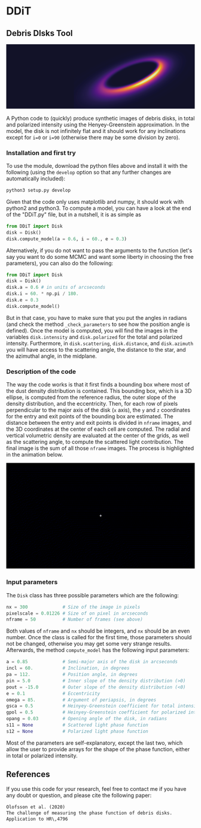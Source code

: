 # DDiT
## Debris DIsks Tool

![screenshot](screenshots/DDiT.png)

A Python code to (quickly) produce synthetic images of debris disks, in total and polarized intensity using the Henyey-Greenstein approximation. In the model, the disk is not infinitely flat and it should work for any inclinations except for `i=0` or `i=90` (otherwise there may be some division by zero).

### Installation and first try

To use the module, download the python files above and install it with the following (using the `develop` option so that any further changes are automatically included):
```python
python3 setup.py develop
```

Given that the code only uses matplotlib and numpy, it should work with python2 and python3. To compute a model, you can have a look at the end of the "DDiT.py" file, but in a nutshell, it is as simple as

```python
from DDiT import Disk
disk = Disk()
disk.compute_model(a = 0.6, i = 60., e = 0.3)
```

Alternatively, if you do not want to pass the arguments to the function (let's say you want to do some MCMC and want some liberty in choosing the free parameters), you can also do the following:

```python
from DDiT import Disk
disk = Disk()
disk.a = 0.6 # in units of arcseconds
disk.i = 60. * np.pi / 180.
disk.e = 0.3
disk.compute_model()
```
But in that case, you have to make sure that you put the angles in radians (and check the method `_check_parameters` to see how the position angle is defined). Once the model is computed, you will find the images in the variables `disk.intensity` and `disk.polarized` for the total and polarized intensity. Furthermore, in `disk.scattering`, `disk.distance`, and `disk.azimuth` you will have access to the scattering angle, the distance to the star, and the azimuthal angle, in the midplane.

### Description of the code

The way the code works is that it first finds a bounding box where most of the dust density distribution is contained. This bounding box, which is a 3D ellipse, is computed from the reference radius, the outer slope of the density distribution, and the eccentricity. Then, for each row of pixels perpendicular to the major axis of the disk (`x` axis), the `y` and `z` coordinates for the entry and exit points of the bounding box are estimated. The distance between the entry and exit points is divided in `nframe` images, and the 3D coordinates at the center of each cell are computed. The radial and vertical volumetric density are evaluated at the center of the grids, as well as the scattering angle, to compute the scattered light contribution. The final image is the sum of all those `nframe` images. The process is highlighted in the animation below.

<p align="center">
  <img width="700" src="screenshots/animation.gif">
</p>

### Input parameters

The `Disk` class has three possible parameters which are the following:

```python
nx = 300             # Size of the image in pixels
pixelscale = 0.01226 # Size of on pixel in arcseconds
nframe = 50          # Number of frames (see above)
```

Both values of `nframe` and `nx` should be integers, and `nx` should be an even number. Once the class is called for the first time, those parameters should not be changed, otherwise you may get some very strange results. Afterwards, the method `compute_model` has the following input parameters:

```python
a = 0.85             # Semi-major axis of the disk in arcseconds
incl = 60.           # Inclination, in degrees
pa = 112.            # Position angle, in degrees
pin = 5.0            # Inner slope of the density distribution (>0)
pout = -15.0         # Outer slope of the density distribution (<0)
e = 0.1              # Eccentricity
omega = 85.          # Argument of periapsis, in degrees
gsca = 0.5           # Heinyey-Greenstein coefficient for total intensity
gpol = 0.5           # Heinyey-Greenstein coefficient for polarized intensity
opang = 0.03         # Opening angle of the disk, in radians
s11 = None           # Scattered light phase function
s12 = None           # Polarized light phase function
```

Most of the parameters are self-explanatory, except the last two, which allow the user to provide arrays for the shape of the phase function, either in total or polarized intensity.

## References

If you use this code for your research, feel free to contact me if you have any doubt or question, and please cite the following paper:
```
Olofsson et al. (2020)
The challenge of measuring the phase function of debris disks. Application to HR\,4796
```

